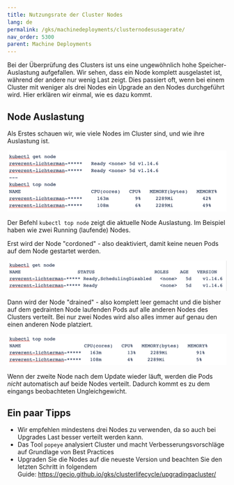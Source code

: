 ```yaml
---
title: Nutzungsrate der Cluster Nodes
lang: de
permalink: /gks/machinedeployments/clusternodesusagerate/
nav_order: 5300
parent: Machine Deployments
---
```

<!-- LTeX:  language=de-DE -->

Bei der Überprüfung des Clusters ist uns eine ungewöhnlich hohe Speicher-Auslastung aufgefallen.
Wir sehen, dass ein Node komplett ausgelastet ist, während der andere nur wenig Last zeigt.
Dies passiert oft, wenn bei einem Cluster mit weniger als drei Nodes ein Upgrade an den Nodes durchgeführt wird.
Hier erklären wir einmal, wie es dazu kommt.

## Node Auslastung

Als Erstes schauen wir, wie viele Nodes im Cluster sind, und wie ihre Auslastung ist.

![Step 1](get_top_node_1.png)

Der Befehl `kubectl top node` zeigt die aktuelle Node Auslastung. Im Beispiel haben wie zwei Running (laufende) Nodes.

Erst wird der Node "cordoned" - also deaktiviert, damit keine neuen Pods auf dem Node gestartet werden.

![Step 2](get_node_2.png)

Dann wird der Node "drained" - also komplett leer gemacht und die bisher auf dem gedrainten Node laufenden Pods auf alle anderen Nodes des Clusters verteilt.
Bei nur zwei Nodes wird also alles immer auf genau den einen anderen Node platziert.

![Step 3](top_node_3.png)

Wenn der zweite Node nach dem Update wieder läuft, werden die Pods _nicht_ automatisch auf beide Nodes verteilt. Dadurch kommt es zu dem eingangs beobachteten Ungleichgewicht.

## Ein paar Tipps

* Wir empfehlen mindestens drei Nodes zu verwenden, da so auch bei Upgrades Last besser verteilt werden kann.
* Das Tool `popeye` analysiert Cluster und macht Verbesserungsvorschläge auf Grundlage von Best Practices
* Upgraden Sie die Nodes auf die neueste Version und beachten Sie den letzten Schritt in folgendem Guide: <https://gecio.github.io/gks/clusterlifecycle/upgradingacluster/>
